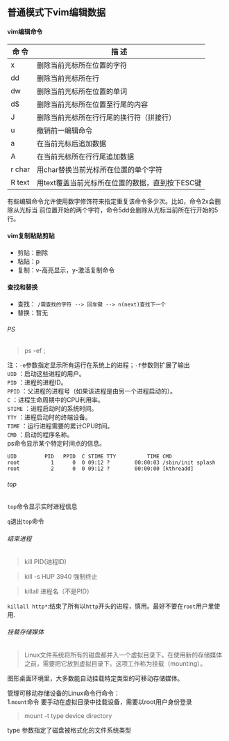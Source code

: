 ## 普通模式下vim编辑数据

#### vim编辑命令

|命 令| 描 述|
|---|---|
|x |删除当前光标所在位置的字符|
|dd |删除当前光标所在行|
|dw |删除当前光标所在位置的单词|
|d$ |删除当前光标所在位置至行尾的内容|
|J |删除当前光标所在行行尾的换行符（拼接行）|
|u |撤销前一编辑命令|
|a |在当前光标后追加数据|
|A |在当前光标所在行行尾追加数据|
|r char |用char替换当前光标所在位置的单个字符|
|R text |用text覆盖当前光标所在位置的数据，直到按下ESC键|

  有些编辑命令允许使用数字修饰符来指定重复该命令多少次。比如，命令2x会删除从光标当
前位置开始的两个字符，命令5dd会删除从光标当前所在行开始的5行。

#### vim复制粘贴剪贴

+ 剪贴：删除  
+ 粘贴：p
+ 复制：v-高亮显示，y-激活复制命令

#### 查找和替换

+ 查找： `/需查找的字符 --> 回车键 --> n(next)查找下一个`
+ 替换：暂无

###### PS
> ps -ef ;

注：`-e`参数指定显示所有运行在系统上的进程；`-f`参数则扩展了输出  
`UID` ：启动这些进程的用户。  
`PID` ：进程的进程ID。  
`PPID` ：父进程的进程号（如果该进程是由另一个进程启动的）。  
`C` ：进程生命周期中的CPU利用率。  
`STIME` ：进程启动时的系统时间。  
`TTY` ：进程启动时的终端设备。  
`TIME` ：运行进程需要的累计CPU时间。  
`CMD` ：启动的程序名称。  
ps命令显示某个特定时间点的信息。   

```
UID         PID   PPID  C STIME TTY          TIME CMD
root          1      0  0 09:12 ?        00:00:03 /sbin/init splash
root          2      0  0 09:12 ?        00:00:00 [kthreadd]

```

###### top
`top`命令显示实时进程信息  

`q`退出`top`命令  

###### 结束进程
> kill PID(进程ID)

> kill -s HUP 3940 强制终止

> killall 进程名（不是PID）

`killall http*`:结束了所有以`http`开头的进程，慎用。最好不要在`root`用户里使用.

###### 挂载存储媒体
> Linux文件系统将所有的磁盘都并入一个虚拟目录下。在使用新的存储媒体之前，需要把它放到虚拟目录下。这项工作称为挂载（mounting）。

图形桌面环境里，大多数能自动挂载特定类型的可移动存储媒体。  

管理可移动存储设备的Linux命令行命令：  
1.`mount`命令
要手动在虚拟目录中挂载设备，需要以root用户身份登录  
> mount -t type device directory

type 参数指定了磁盘被格式化的文件系统类型                                                                                                                                                     




